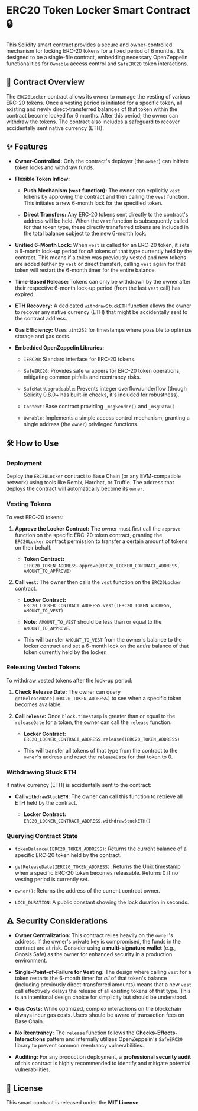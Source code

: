 # ERC20 Token Locker Smart Contract 🔒

This Solidity smart contract provides a secure and owner-controlled mechanism for locking ERC-20 tokens for a fixed period of 6 months. It's designed to be a single-file contract, embedding necessary OpenZeppelin functionalities for `Ownable` access control and `SafeERC20` token interactions.

## 📄 Contract Overview

The `ERC20Locker` contract allows its owner to manage the vesting of various ERC-20 tokens. Once a vesting period is initiated for a specific token, all existing and newly direct-transferred balances of that token within the contract become locked for 6 months. After this period, the owner can withdraw the tokens. The contract also includes a safeguard to recover accidentally sent native currency (ETH).

## ✨ Features

* **Owner-Controlled:** Only the contract's deployer (the `owner`) can initiate token locks and withdraw funds.

* **Flexible Token Inflow:**

  * **Push Mechanism (`vest` function):** The owner can explicitly `vest` tokens by approving the contract and then calling the `vest` function. This initiates a new 6-month lock for the specified token.

  * **Direct Transfers:** Any ERC-20 tokens sent directly to the contract's address will be held. When the `vest` function is subsequently called for that token type, these directly transferred tokens are included in the total balance subject to the new 6-month lock.

* **Unified 6-Month Lock:** When `vest` is called for an ERC-20 token, it sets a 6-month lock-up period for *all* tokens of that type currently held by the contract. This means if a token was previously vested and new tokens are added (either by `vest` or direct transfer), calling `vest` again for that token will restart the 6-month timer for the entire balance.

* **Time-Based Release:** Tokens can only be withdrawn by the owner after their respective 6-month lock-up period (from the last `vest` call) has expired.

* **ETH Recovery:** A dedicated `withdrawStuckETH` function allows the owner to recover any native currency (ETH) that might be accidentally sent to the contract address.

* **Gas Efficiency:** Uses `uint252` for timestamps where possible to optimize storage and gas costs.

* **Embedded OpenZeppelin Libraries:**

  * `IERC20`: Standard interface for ERC-20 tokens.

  * `SafeERC20`: Provides safe wrappers for ERC-20 token operations, mitigating common pitfalls and reentrancy risks.

  * `SafeMathUpgradeable`: Prevents integer overflow/underflow (though Solidity 0.8.0+ has built-in checks, it's included for robustness).

  * `Context`: Base contract providing `_msgSender()` and `_msgData()`.

  * `Ownable`: Implements a simple access control mechanism, granting a single address (the `owner`) privileged functions.

## 🛠️ How to Use

### Deployment

Deploy the `ERC20Locker` contract to Base Chain (or any EVM-compatible network) using tools like Remix, Hardhat, or Truffle. The address that deploys the contract will automatically become its `owner`.

### Vesting Tokens

To vest ERC-20 tokens:

1. **Approve the Locker Contract:** The owner must first call the `approve` function on the specific ERC-20 token contract, granting the `ERC20Locker` contract permission to transfer a certain amount of tokens on their behalf.

   * **Token Contract:** `IERC20_TOKEN_ADDRESS.approve(ERC20_LOCKER_CONTRACT_ADDRESS, AMOUNT_TO_APPROVE)`

2. **Call `vest`:** The owner then calls the `vest` function on the `ERC20Locker` contract.

   * **Locker Contract:** `ERC20_LOCKER_CONTRACT_ADDRESS.vest(IERC20_TOKEN_ADDRESS, AMOUNT_TO_VEST)`

   * **Note:** `AMOUNT_TO_VEST` should be less than or equal to the `AMOUNT_TO_APPROVE`.

   * This will transfer `AMOUNT_TO_VEST` from the owner's balance to the locker contract and set a 6-month lock on the *entire* balance of that token currently held by the locker.

### Releasing Vested Tokens

To withdraw vested tokens after the lock-up period:

1. **Check Release Date:** The owner can query `getReleaseDate(IERC20_TOKEN_ADDRESS)` to see when a specific token becomes available.

2. **Call `release`:** Once `block.timestamp` is greater than or equal to the `releaseDate` for a token, the owner can call the `release` function.

   * **Locker Contract:** `ERC20_LOCKER_CONTRACT_ADDRESS.release(IERC20_TOKEN_ADDRESS)`

   * This will transfer all tokens of that type from the contract to the `owner`'s address and reset the `releaseDate` for that token to 0.

### Withdrawing Stuck ETH

If native currency (ETH) is accidentally sent to the contract:

* **Call `withdrawStuckETH`:** The owner can call this function to retrieve all ETH held by the contract.

  * **Locker Contract:** `ERC20_LOCKER_CONTRACT_ADDRESS.withdrawStuckETH()`

### Querying Contract State

* `tokenBalance(IERC20_TOKEN_ADDRESS)`: Returns the current balance of a specific ERC-20 token held by the contract.

* `getReleaseDate(IERC20_TOKEN_ADDRESS)`: Returns the Unix timestamp when a specific ERC-20 token becomes releasable. Returns 0 if no vesting period is currently set.

* `owner()`: Returns the address of the current contract owner.

* `LOCK_DURATION`: A public constant showing the lock duration in seconds.

## ⚠️ Security Considerations

* **Owner Centralization:** This contract relies heavily on the `owner`'s address. If the owner's private key is compromised, the funds in the contract are at risk. Consider using a **multi-signature wallet** (e.g., Gnosis Safe) as the owner for enhanced security in a production environment.

* **Single-Point-of-Failure for Vesting:** The design where calling `vest` for a token restarts the 6-month timer for *all* of that token's balance (including previously direct-transferred amounts) means that a new `vest` call effectively delays the release of all existing tokens of that type. This is an intentional design choice for simplicity but should be understood.

* **Gas Costs:** While optimized, complex interactions on the blockchain always incur gas costs. Users should be aware of transaction fees on Base Chain.

* **No Reentrancy:** The `release` function follows the **Checks-Effects-Interactions** pattern and internally utilizes OpenZeppelin's `SafeERC20` library to prevent common reentrancy vulnerabilities.

* **Auditing:** For any production deployment, a **professional security audit** of this contract is highly recommended to identify and mitigate potential vulnerabilities.

## 📜 License

This smart contract is released under the **MIT License**.

